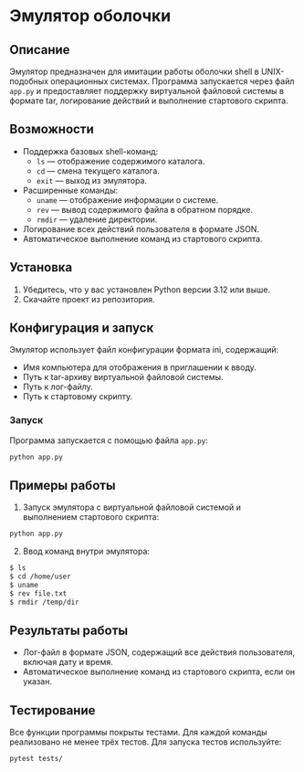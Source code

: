 # Эмулятор оболочки

## Описание
Эмулятор предназначен для имитации работы оболочки shell в UNIX-подобных операционных системах. Программа запускается через файл `app.py` и предоставляет поддержку виртуальной файловой системы в формате tar, логирование действий и выполнение стартового скрипта.

## Возможности
- Поддержка базовых shell-команд:
  - `ls` — отображение содержимого каталога.
  - `cd` — смена текущего каталога.
  - `exit` — выход из эмулятора.
- Расширенные команды:
  - `uname` — отображение информации о системе.
  - `rev` — вывод содержимого файла в обратном порядке.
  - `rmdir` — удаление директории.
- Логирование всех действий пользователя в формате JSON.
- Автоматическое выполнение команд из стартового скрипта.

## Установка
1. Убедитесь, что у вас установлен Python версии 3.12 или выше.
2. Скачайте проект из репозитория.

## Конфигурация и запуск
Эмулятор использует файл конфигурации формата ini, содержащий:
- Имя компьютера для отображения в приглашении к вводу.
- Путь к tar-архиву виртуальной файловой системы.
- Путь к лог-файлу.
- Путь к стартовому скрипту.

### Запуск
Программа запускается с помощью файла `app.py`:
```bash
python app.py
```

## Примеры работы
1. Запуск эмулятора с виртуальной файловой системой и выполнением стартового скрипта:
```bash
python app.py
```
2. Ввод команд внутри эмулятора:
```bash
$ ls
$ cd /home/user
$ uname
$ rev file.txt
$ rmdir /temp/dir
```

## Результаты работы
- Лог-файл в формате JSON, содержащий все действия пользователя, включая дату и время.
- Автоматическое выполнение команд из стартового скрипта, если он указан.

## Тестирование
Все функции программы покрыты тестами. Для каждой команды реализовано не менее трёх тестов. Для запуска тестов используйте:
```bash
pytest tests/
```


